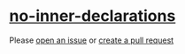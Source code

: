 [no-inner-declarations](https://eslint.org/docs/rules/no-inner-declarations)
============================================================================
Please [open an issue](https://github.com/professional-js/eslint-config/issues/new)
or [create a pull request](https://github.com/professional-js/eslint-config/edit/main/src/rules-configurations/eslint/no-inner-declarations.md)
